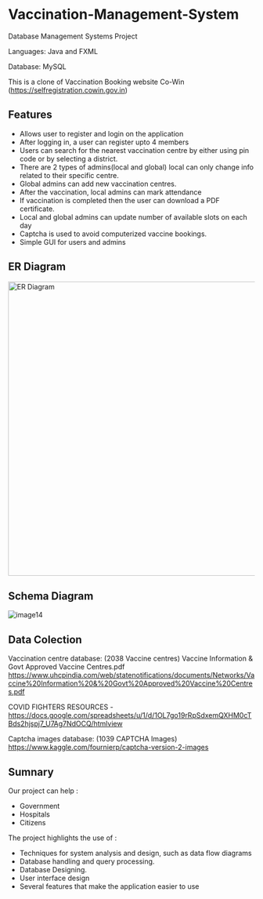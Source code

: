 # Vaccination-Management-System
Database Management Systems Project

Languages: Java and FXML

Database: MySQL

This is a clone of Vaccination Booking website Co-Win (https://selfregistration.cowin.gov.in)

## Features
- Allows user to register and login on the application
- After logging in, a user can register upto 4 members
- Users can search for the nearest vaccination centre by either using pin code or by selecting a district.
- There are 2 types of admins(local and global) local can only change info related to their specific centre.
- Global admins can add new vaccination centres.
- After the vaccination, local admins can mark attendance
- If vaccination is completed then the user can download a PDF certificate.
- Local and global admins can update number of available slots on each day
- Captcha is used to avoid computerized vaccine bookings.
- Simple GUI for users and admins

## ER Diagram
<img src="https://user-images.githubusercontent.com/34760210/127901503-edd53012-5b22-4b5c-b67c-b68cd7d0697b.jpg" alt="ER Diagram" width="600"/>

## Schema Diagram
![image14](https://user-images.githubusercontent.com/34760210/127901520-957306ca-fabc-474a-ab04-dcc2cc05a891.png)

## Data Colection
Vaccination centre database: (2038 Vaccine centres)
Vaccine Information & Govt Approved Vaccine Centres.pdf https://www.uhcpindia.com/web/statenotifications/documents/Networks/Vaccine%20Information%20&%20Govt%20Approved%20Vaccine%20Centres.pdf

COVID FIGHTERS RESOURCES - https://docs.google.com/spreadsheets/u/1/d/1OL7go19rRpSdxemQXHM0cTBds2hjspj7_U7Ag7NdOCQ/htmlview

Captcha images database: (1039 CAPTCHA Images) https://www.kaggle.com/fournierp/captcha-version-2-images

## Sumnary

Our project can help :
- Government
- Hospitals
- Citizens

The project highlights the use of :
- Techniques for system analysis and design, such as data flow diagrams
- Database handling and query processing. 
- Database Designing. 
- User interface design 
- Several features that make the application easier to use

